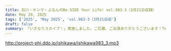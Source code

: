 ```yaml
---
title: 石川・ホンマ・ぶるんのBe-SIDE Your Life! vol.983-3（3月21日収録）
date: May 20, 2025
tags: ['2025', 'May 2025', 'vol.983-3（3月21日収']
draft: false
summary: 「いきなりスカイプ！」実施しました。ご応募、ご出演ありがとうございます！Teamsはチョットなぁ...と感じているスタッフも居ますが、この番組を通じて「会話、懇談の場」は、なんとか残していけたら、と思案中です。（←5月16日現在）
---
```


http://project-phi.ddo.jp/ishikawa/ishikawa983_3.mp3